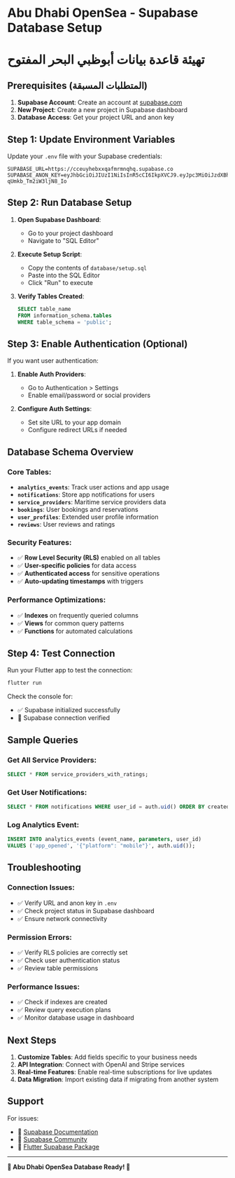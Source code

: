 # Abu Dhabi OpenSea - Supabase Database Setup
# تهيئة قاعدة بيانات أبوظبي البحر المفتوح

## Prerequisites (المتطلبات المسبقة)

1. **Supabase Account**: Create an account at [supabase.com](https://supabase.com)
2. **New Project**: Create a new project in Supabase dashboard
3. **Database Access**: Get your project URL and anon key

## Step 1: Update Environment Variables

Update your `.env` file with your Supabase credentials:

```env
SUPABASE_URL=https://cceuyhebxxqafmrmnqhq.supabase.co
SUPABASE_ANON_KEY=eyJhbGciOiJIUzI1NiIsInR5cCI6IkpXVCJ9.eyJpc3MiOiJzdXBhYmFzZSIsInJlZiI6ImNjZXV5aGVieHhxYWZtcm1ucWhxIiwicm9sZSI6ImFub24iLCJpYXQiOjE3NTE4NzM5NTUsImV4cCI6MjA2NzQ0OTk1NX0.Z3DoMvHUwa7QU0HeMglW49t-qUmkb_Tm2iW3ljN8_Io
```

## Step 2: Run Database Setup

1. **Open Supabase Dashboard**:
   - Go to your project dashboard
   - Navigate to "SQL Editor"

2. **Execute Setup Script**:
   - Copy the contents of `database/setup.sql`
   - Paste into the SQL Editor
   - Click "Run" to execute

3. **Verify Tables Created**:
   ```sql
   SELECT table_name 
   FROM information_schema.tables 
   WHERE table_schema = 'public';
   ```

## Step 3: Enable Authentication (Optional)

If you want user authentication:

1. **Enable Auth Providers**:
   - Go to Authentication > Settings
   - Enable email/password or social providers

2. **Configure Auth Settings**:
   - Set site URL to your app domain
   - Configure redirect URLs if needed

## Database Schema Overview

### Core Tables:

- **`analytics_events`**: Track user actions and app usage
- **`notifications`**: Store app notifications for users  
- **`service_providers`**: Maritime service providers data
- **`bookings`**: User bookings and reservations
- **`user_profiles`**: Extended user profile information
- **`reviews`**: User reviews and ratings

### Security Features:

- ✅ **Row Level Security (RLS)** enabled on all tables
- ✅ **User-specific policies** for data access
- ✅ **Authenticated access** for sensitive operations
- ✅ **Auto-updating timestamps** with triggers

### Performance Optimizations:

- ✅ **Indexes** on frequently queried columns
- ✅ **Views** for common query patterns
- ✅ **Functions** for automated calculations

## Step 4: Test Connection

Run your Flutter app to test the connection:

```bash
flutter run
```

Check the console for:
- ✅ Supabase initialized successfully
- 🔗 Supabase connection verified

## Sample Queries

### Get All Service Providers:
```sql
SELECT * FROM service_providers_with_ratings;
```

### Get User Notifications:
```sql
SELECT * FROM notifications WHERE user_id = auth.uid() ORDER BY created_at DESC;
```

### Log Analytics Event:
```sql
INSERT INTO analytics_events (event_name, parameters, user_id) 
VALUES ('app_opened', '{"platform": "mobile"}', auth.uid());
```

## Troubleshooting

### Connection Issues:
- ✅ Verify URL and anon key in `.env`
- ✅ Check project status in Supabase dashboard
- ✅ Ensure network connectivity

### Permission Errors:
- ✅ Verify RLS policies are correctly set
- ✅ Check user authentication status
- ✅ Review table permissions

### Performance Issues:
- ✅ Check if indexes are created
- ✅ Review query execution plans
- ✅ Monitor database usage in dashboard

## Next Steps

1. **Customize Tables**: Add fields specific to your business needs
2. **API Integration**: Connect with OpenAI and Stripe services  
3. **Real-time Features**: Enable real-time subscriptions for live updates
4. **Data Migration**: Import existing data if migrating from another system

## Support

For issues:
- 📖 [Supabase Documentation](https://supabase.com/docs)
- 💬 [Supabase Community](https://github.com/supabase/supabase/discussions)
- 🔧 [Flutter Supabase Package](https://pub.dev/packages/supabase_flutter)

---

**🌊 Abu Dhabi OpenSea Database Ready! 🚀**
